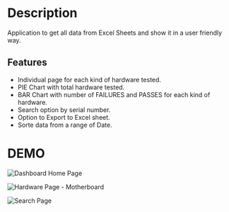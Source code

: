 # Description
Application to get all data from Excel Sheets and show it in a user friendly way.

## Features
  - Individual page for each kind of hardware tested.
  - PIE Chart with total hardware tested.
  - BAR Chart with number of FAILURES and PASSES for each kind of hardware.
  - Search option by serial number.
  - Option to Export to Excel sheet.
  - Sorte data from a range of Date.

# DEMO

![Dashboard Home Page](https://i.imgur.com/6U9Y5Xn.png)

![Hardware Page - Motherboard](https://i.imgur.com/xVwMCbr.png)

![Search Page](https://i.imgur.com/aJ97I5X.png)

